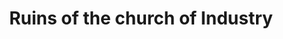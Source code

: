 ---
pid: pt217
title: Ruins of the church of Industry
location_transcription: Kennsington
coordinates: "[-75.131144161554, 39.97254878592]"
zipcode: '19122'
gen_neighborhood: North Philadelphia
neighborhood: Yorktown,Old Kensington,Jinogi
outside_phl: 
age: '56'
age_range: 50-59
instagram: 
image_file_name: pt_217.jpg
proposal_transcription: Save various industry buildings. Gut them but leave walls
  to be open air roofless small park open to sky. Like the ruins of churches you see
  in Ireland with a contempletive walking maze on the floor.
topic: Architecture,Industrial
topic_summary: 0, 0
type: Building
keywords_other: buildings, industry
credit: Gary Kopp
image_labels: 
twitter: 
facebook: 
permalink: "/monuments/pt217/"
layout: item-page
---